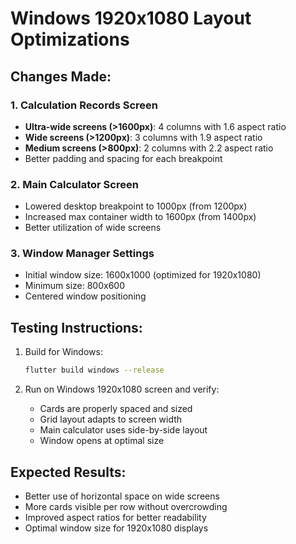 # Windows 1920x1080 Layout Optimizations

## Changes Made:

### 1. Calculation Records Screen
- **Ultra-wide screens (>1600px)**: 4 columns with 1.6 aspect ratio
- **Wide screens (>1200px)**: 3 columns with 1.9 aspect ratio 
- **Medium screens (>800px)**: 2 columns with 2.2 aspect ratio
- Better padding and spacing for each breakpoint

### 2. Main Calculator Screen  
- Lowered desktop breakpoint to 1000px (from 1200px)
- Increased max container width to 1600px (from 1400px)
- Better utilization of wide screens

### 3. Window Manager Settings
- Initial window size: 1600x1000 (optimized for 1920x1080)
- Minimum size: 800x600
- Centered window positioning

## Testing Instructions:

1. Build for Windows:
   ```bash
   flutter build windows --release
   ```

2. Run on Windows 1920x1080 screen and verify:
   - Cards are properly spaced and sized
   - Grid layout adapts to screen width
   - Main calculator uses side-by-side layout
   - Window opens at optimal size

## Expected Results:
- Better use of horizontal space on wide screens
- More cards visible per row without overcrowding
- Improved aspect ratios for better readability
- Optimal window size for 1920x1080 displays